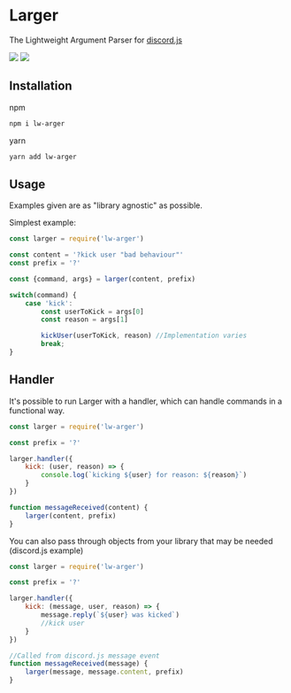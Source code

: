 # Larger
The Lightweight Argument Parser for <a href="https://github.com/discordjs/discord.js/">discord.js</a>

<p>
    <a href="https://www.npmjs.com/package/lw-arger "><img src="https://img.shields.io/npm/dw/lw-arger.svg" /></a>
    <a href="https://www.npmjs.com/package/lw-arger "><img src="https://img.shields.io/npm/v/lw-arger.svg" /></a>
</p>

## Installation

npm

```sh
npm i lw-arger
```

yarn

```sh
yarn add lw-arger
```

## Usage

Examples given are as "library agnostic" as possible.

Simplest example:

```js
const larger = require('lw-arger')

const content = '?kick user "bad behaviour"'
const prefix = '?'

const {command, args} = larger(content, prefix)

switch(command) {
    case 'kick':
        const userToKick = args[0]
        const reason = args[1]

        kickUser(userToKick, reason) //Implementation varies
        break;
}
```

## Handler

It's possible to run Larger with a handler, which can handle commands in a functional way.

```js
const larger = require('lw-arger')

const prefix = '?'

larger.handler({
    kick: (user, reason) => {
        console.log(`kicking ${user} for reason: ${reason}`)
    }
})

function messageReceived(content) {
    larger(content, prefix)
}
```

You can also pass through objects from your library that may be needed (discord.js example)

```js
const larger = require('lw-arger')

const prefix = '?'

larger.handler({
    kick: (message, user, reason) => {
        message.reply(`${user} was kicked`)
        //kick user
    }
})

//Called from discord.js message event
function messageReceived(message) {
    larger(message, message.content, prefix)
}
```
